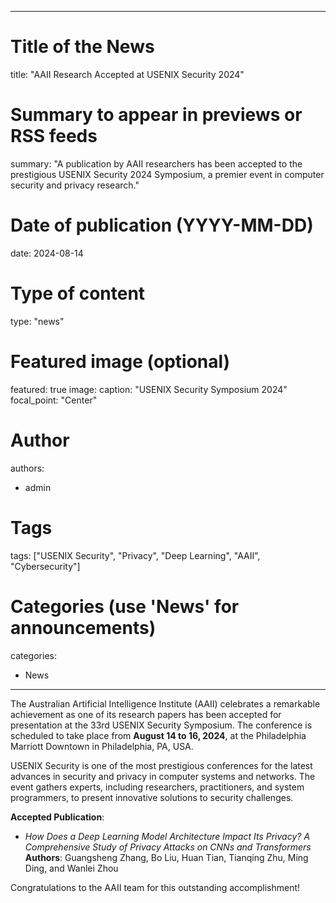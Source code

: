 
---
# Title of the News
title: "AAII Research Accepted at USENIX Security 2024"

# Summary to appear in previews or RSS feeds
summary: "A publication by AAII researchers has been accepted to the prestigious USENIX Security 2024 Symposium, a premier event in computer security and privacy research."

# Date of publication (YYYY-MM-DD)
date: 2024-08-14

# Type of content
type: "news"

# Featured image (optional)
featured: true
image:
  caption: "USENIX Security Symposium 2024"
  focal_point: "Center"

# Author
authors:
  - admin

# Tags
tags: ["USENIX Security", "Privacy", "Deep Learning", "AAII", "Cybersecurity"]

# Categories (use 'News' for announcements)
categories:
  - News
---
The Australian Artificial Intelligence Institute (AAII) celebrates a remarkable achievement as one of its research papers has been accepted for presentation at the 33rd USENIX Security Symposium. The conference is scheduled to take place from **August 14 to 16, 2024**, at the Philadelphia Marriott Downtown in Philadelphia, PA, USA.

USENIX Security is one of the most prestigious conferences for the latest advances in security and privacy in computer systems and networks. The event gathers experts, including researchers, practitioners, and system programmers, to present innovative solutions to security challenges.

**Accepted Publication**:
- *How Does a Deep Learning Model Architecture Impact Its Privacy? A Comprehensive Study of Privacy Attacks on CNNs and Transformers*  
   **Authors**: Guangsheng Zhang, Bo Liu, Huan Tian, Tianqing Zhu, Ming Ding, and Wanlei Zhou  

Congratulations to the AAII team for this outstanding accomplishment!
